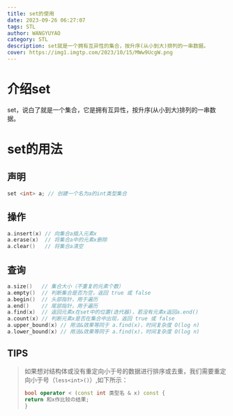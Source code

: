 ```yaml
---
title: set的使用
date: 2023-09-26 06:27:07
tags: STL
author: WANGYUYAO
category: STL
description: set就是一个拥有互异性的集合，按升序(从小到大)排列的一串数据。
cover: https://img1.imgtp.com/2023/10/15/MWw9UcgW.png
---
```


# 介绍set

set，说白了就是一个集合，它是拥有互异性，按升序(从小到大)排列的一串数据。

# set的用法

## 声明
```cpp
set <int> a; // 创建一个名为a的int类型集合
```
## 操作
```cpp
a.insert(x) // 向集合a插入元素x
a.erase(x)  // 将集合a中的元素x删除
a.clear()   // 将集合a清空
```
## 查询
```cpp
a.size()   // 集合大小（不重复的元素个数）
a.empty()  // 判断集合是否为空，返回 true 或 false
a.begin()  // 头部指针，用于遍历
a.end()    // 尾部指针，用于遍历
a.find(x)  // 返回元素x在set中的位置(迭代器)，若没有元素x返回a.end()
a.count(x) // 判断元素x是否在集合中出现，返回 true 或 false
a.upper_bound(x) // 用法&效果等同于 a.find(x)，时间复杂度 O(log n)
a.lower_bound(x) // 用法&效果等同于 a.find(x)，时间复杂度 O(log n)
```
## TIPS 
> 如果想对结构体或没有重定向小于号的数据进行排序或去重，我们需要重定向小于号（`less<int>()`）,如下所示：
> ```cpp
> bool operator < (const int 类型名 & x) const {
> return 和x作比较の结果;
> }
> ```
